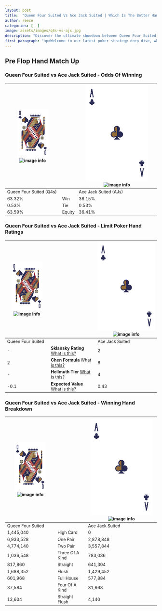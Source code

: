```yaml
---
layout: post
title:  "Queen Four Suited Vs Ace Jack Suited | Which Is The Better Hand In Poker? A Complete Guide"
author: reece
categories: [  ]
image: assets/images/q4s-vs-ajs.jpg
description: "Discover the ultimate showdown between Queen Four Suited and Ace Jack Suited in poker! Uncover the odds, strategies, and scenarios where one hand triumphs over the other. Get ready to up your poker game with this thrilling analysis."
first_paragraph: "<p>Welcome to our latest poker strategy deep dive, where we're pitting two distinct hands against each other in a high-stakes showdown: Queen Four Suited vs Ace Jack Suited.</p><p>In the dynamic world of poker, every decision counts, and knowing which hand holds the upper hand is key to your success at the table.</p><p>In this article, we'll dissect these two hands, explore the scenarios where one dominates the other, and equip you with the knowledge to make strategic choices that can tip the odds in your favor.</p><p>Get ready to unravel the intriguing dynamics of these poker hands and elevate your game to new heights.</p>"
---
```




[comment]: # (sp0)

## Pre Flop Hand Match Up

<div class="table hand-ratings" markdown="1"> 



### Queen Four Suited vs Ace Jack Suited - Odds Of Winning


    
| ![image info](assets/images/hand1/Q.png) ![image info](assets/images/hand1/4s.png) |  | ![image info](assets/images/hand2/A.png) ![image info](assets/images/hand2/Js.png) |
| -------- | -------- | -------- |
| Queen Four Suited (Q4s) |  | Ace Jack Suited (AJs) |
| 63.32% | Win | 36.15% |
| 0.53% | Tie | 0.53% |
| 63.59% | Equity | 36.41% |




[comment]: # (sp1)



### Queen Four Suited vs Ace Jack Suited - Limit Poker Hand Ratings


    
| ![image info](assets/images/hand1/Q.png) ![image info](assets/images/hand1/4s.png) |  | ![image info](assets/images/hand2/A.png) ![image info](assets/images/hand2/Js.png) |
| -------- | -------- | -------- |
| Queen Four Suited |  | Ace Jack Suited |
| - | **Sklansky Rating** [What is this?](/sklansky-rating-explained) | 2 |
| 2 | **Chen Formula** [What is this?](/chen-formula-explained) | 8 |
| - | **Hellmuth Tier** [What is this?](/Hellmuth-tier-explained) | 4 |
| -0.1 | **Expected Value** [What is this?](/expected-value-explained) | 0.43 |




[comment]: # (sp2)



### Queen Four Suited vs Ace Jack Suited - Winning Hand Breakdown


    
| ![image info](assets/images/hand1/Q.png) ![image info](assets/images/hand1/4s.png) |  | ![image info](assets/images/hand2/A.png) ![image info](assets/images/hand2/Js.png) |
| -------- | -------- | -------- |
| Queen Four Suited |  | Ace Jack Suited |
| 1,445,040 | High Card | 0 |
| 6,933,528 | One Pair | 2,878,848 |
| 4,774,140 | Two Pair | 3,557,844 |
| 1,036,548 | Three Of A Kind | 783,036 |
| 817,860 | Straight | 641,304 |
| 1,688,352 | Flush | 1,429,452 |
| 601,968 | Full House | 577,884 |
| 37,584 | Four Of A Kind | 31,668 |
| 13,604 | Straight Flush | 4,140 |




[comment]: # (sp3)



</div>

[comment]: # (sp4)



[comment]: # (sp5)


